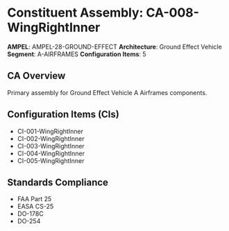 # Constituent Assembly: CA-008-WingRightInner

**AMPEL**: AMPEL-28-GROUND-EFFECT
**Architecture**: Ground Effect Vehicle
**Segment**: A-AIRFRAMES
**Configuration Items**: 5

## CA Overview
Primary assembly for Ground Effect Vehicle A Airframes components.

## Configuration Items (CIs)
- CI-001-WingRightInner
- CI-002-WingRightInner
- CI-003-WingRightInner
- CI-004-WingRightInner
- CI-005-WingRightInner

## Standards Compliance
- FAA Part 25
- EASA CS-25
- DO-178C
- DO-254
